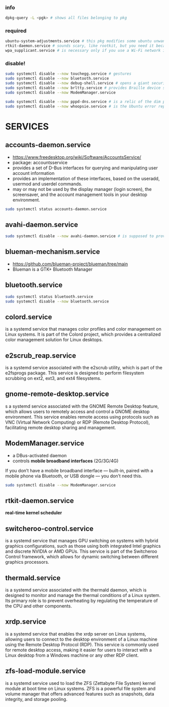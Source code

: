 ### info

```sh
dpkg-query -L <pgk> # shows all files belonging to pkg
```

### required

```sh
ubuntu-system-adjustments.service # this pkg modifies some ubuntu unwanted behavior and is needed for Mint. do not disable or remove
rtkit-daemon.service # sounds scary, like rootkit, but you need it because it is the real-time kernel scheduler.
wpa_supplicant.service # is necessary only if you use a Wi-Fi network interface.
```

### disable!

```sh
sudo systemctl disable --now touchegg.service # gestures
sudo systemctl disable --now bluetooth.service
sudo systemctl disable --now debug-shell.service # opens a giant security hole and should never be enabled except when you are using it. This provides a password-less root shell to help with debugging systemd problems.
sudo systemctl disable --now brltty.service # provides Braille device support
sudo systemctl disable --now ModemManager.service

sudo systemctl disable --now pppd-dns.service # is a relic of the dim past. If you use dial-up Internet, keep it. Otherwise, you don’t need it.
sudo systemctl disable --now whoopsie.service # is the Ubuntu error reporting service. It collects crash reports and sends them to https://daisy.ubuntu.com. You may safely disable it, or you can remove it permanently by uninstalling apport.
```

# SERVICES

## accounts-daemon.service

- https://www.freedesktop.org/wiki/Software/AccountsService/
- package: accountsservice
- provides a set of D-Bus interfaces for querying and manipulating user account information
- provides an implementation of these interfaces, based on the useradd, usermod and userdel commands.
- may or may not be used by the display manager (login screen), the screensaver, and the account management tools in your desktop environment.

```sh
sudo systemctl status accounts-daemon.service
```

## avahi-daemon.service

```sh
sudo systemctl disable --now avahi-daemon.service # is supposed to provide zero-configuration network discovery, and make it super-easy to find printers and other hosts on your network. I always disable it and don’t miss it.
```



## blueman-mechanism.service

* https://github.com/blueman-project/blueman/tree/main
* Blueman is a GTK+ Bluetooth Manager

## bluetooth.service

```sh
sudo systemctl status bluetooth.service
sudo systemctl disable --now bluetooth.service
```
## colord.service

is a systemd service that manages color profiles and color management on Linux systems. It is part of the Colord project, which provides a centralized color management solution for Linux desktops.

## e2scrub_reap.service

is a systemd service associated with the e2scrub utility, which is part of the e2fsprogs package. This service is designed to perform filesystem scrubbing on ext2, ext3, and ext4 filesystems.

## gnome-remote-desktop.service

s a systemd service associated with the GNOME Remote Desktop feature, which allows users to remotely access and control a GNOME desktop environment. This service enables remote access using protocols such as VNC (Virtual Network Computing) or RDP (Remote Desktop Protocol), facilitating remote desktop sharing and management.

## ModemManager.service

- a DBus-activated daemon
- controls **mobile broadband interfaces** (2G/3G/4G)

If you don’t have a mobile broadband interface — built-in, paired with a mobile phone via Bluetooth, or USB dongle — you don’t need this.

```sh
sudo systemctl disable --now ModemManager.service
```

## rtkit-daemon.service 

**real-time kernel scheduler**

## switcheroo-control.service

is a systemd service that manages GPU switching on systems with hybrid graphics configurations, such as those using both integrated Intel graphics and discrete NVIDIA or AMD GPUs. This service is part of the Switcheroo Control framework, which allows for dynamic switching between different graphics processors.

## thermald.service

is a systemd service associated with the thermald daemon, which is designed to monitor and manage the thermal conditions of a Linux system. Its primary role is to prevent overheating by regulating the temperature of the CPU and other components.

## xrdp.service

is a systemd service that enables the xrdp server on Linux systems, allowing users to connect to the desktop environment of a Linux machine using the Remote Desktop Protocol (RDP). This service is commonly used for remote desktop access, making it easier for users to interact with a Linux desktop from a Windows machine or any other RDP client.

## zfs-load-module.service

is a systemd service used to load the ZFS (Zettabyte File System) kernel module at boot time on Linux systems. ZFS is a powerful file system and volume manager that offers advanced features such as snapshots, data integrity, and storage pooling.